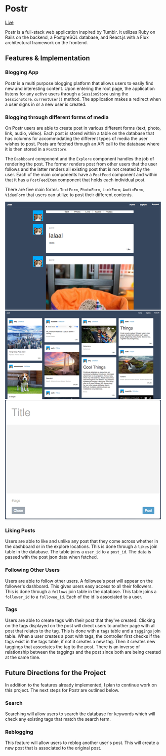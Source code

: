 # Postr

[Live][heroku]

[heroku]: www.postrblog.tech

Postr is a full-stack web application inspired by Tumblr.  It utilizes Ruby on Rails on the backend, a PostgreSQL database, and React.js with a Flux architectural framework on the frontend.  

## Features & Implementation

### Blogging App

Postr is a multi purpose blogging platform that allows users to easily find new and interesting content. Upon entering the root page, the application listens for any active users through a `SessionStore` using the `SessionStore.currentUser()` method. The application makes a redirect when a user signs in or a new user is created.

### Blogging through different forms of media

  On Postr users are able to create post in various different forms (text, photo, link, audio, video). Each post is stored within a table on the database that has columns for accommodating the different types of media the user wishes to post. Posts are fetched through an API call to the database where it is then stored in a `PostStore`.

  The `Dashboard` component and the `Explore` component handles the job of rendering the post. The former renders post from other users that the user follows and the latter renders all existing post that is not created by the user. Each of the main components have a `PostFeed` component and within that it has a `PostFeedItem` component that holds each individual post.

  There are five main forms: `TextForm`, `PhotoForm`, `LinkForm`, `AudioForm`, `VideoForm` that users can utilize to post their different contents.

![dashboard](docs/photos/dashboard.png)
![explore](docs/photos/explore.png)
![text form](docs/photos/textform.png)

### Liking Posts

Users are able to like and unlike any post that they come across whether in the dashboard or in the explore locations. This is done through a `likes` join table in the database. The table joins a `user_id` to a `post_id`. The data is passed with the post json data when fetched.

### Following Other Users

Users are able to follow other users. A followee's post will appear on the follower's dashboard. This gives users easy access to all their followers. This is done through a `follows` join table in the database. This table joins a `follower_id` to a `followee_id`. Each of the id is associated to a user.

### Tags

Users are able to create tags with their post that they've created. Clicking on the tags displayed on the post will direct users to another page with all post that relates to the tag. This is done with a `tags` table and a `taggings` join table. When a user creates a post with tags, the controller first checks if the tags exist in the tags table, if not it creates a new tag. Then it creates new taggings that associates the tag to the post. There is an inverse of relationship between the taggings and the post since both are being created at the same time.

## Future Directions for the Project

In addition to the features already implemented, I plan to continue work on this project.  The next steps for Postr are outlined below.

### Search

Searching will allow users to search the database for keywords which will check any existing tags that match the search term.

### Reblogging

This feature will allow users to reblog another user's post. This will create a new post that is associated to the original post.
